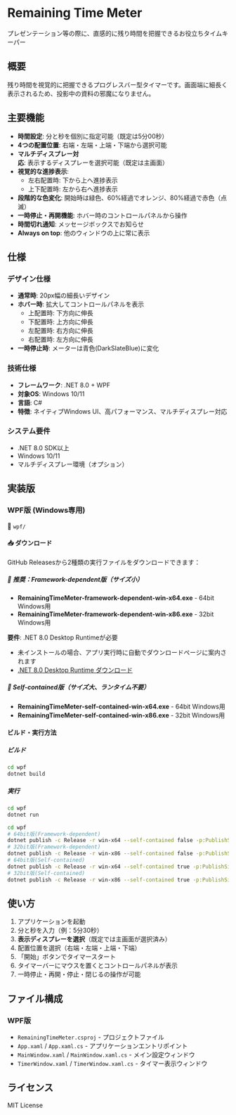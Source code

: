 # Remaining Time Meter

プレゼンテーション等の際に、直感的に残り時間を把握できるお役立ちタイムキーパー

## 概要

残り時間を視覚的に把握できるプログレスバー型タイマーです。画面端に細長く表示されるため、投影中の資料の邪魔になりません。

## 主要機能

- **時間設定**: 分と秒を個別に指定可能（既定は5分00秒）
- **4つの配置位置**: 右端・左端・上端・下端から選択可能
- **マルチディスプレー対応**: 表示するディスプレーを選択可能（既定は主画面）
- **視覚的な進捗表示**: 
  - 左右配置時: 下から上へ進捗表示
  - 上下配置時: 左から右へ進捗表示
- **段階的な色変化**: 開始時は緑色、60%経過でオレンジ、80%経過で赤色（点滅）
- **一時停止・再開機能**: ホバー時のコントロールパネルから操作
- **時間切れ通知**: メッセージボックスでお知らせ
- **Always on top**: 他のウィンドウの上に常に表示

## 仕様

### デザイン仕様
- **通常時**: 20px幅の細長いデザイン
- **ホバー時**: 拡大してコントロールパネルを表示
  - 上配置時: 下方向に伸長
  - 下配置時: 上方向に伸長
  - 左配置時: 右方向に伸長
  - 右配置時: 左方向に伸長
- **一時停止時**: メーターは青色(DarkSlateBlue)に変化

### 技術仕様
- **フレームワーク**: .NET 8.0 + WPF
- **対象OS**: Windows 10/11
- **言語**: C#
- **特徴**: ネイティブWindows UI、高パフォーマンス、マルチディスプレー対応

### システム要件
- .NET 8.0 SDK以上
- Windows 10/11
- マルチディスプレー環境（オプション）

## 実装版

### WPF版 (Windows専用)
📁 `wpf/`

#### 📥 ダウンロード
GitHub Releasesから2種類の実行ファイルをダウンロードできます：

##### 🎯 推奨：Framework-dependent版（サイズ小）
- **RemainingTimeMeter-framework-dependent-win-x64.exe** - 64bit Windows用
- **RemainingTimeMeter-framework-dependent-win-x86.exe** - 32bit Windows用

**要件**: .NET 8.0 Desktop Runtimeが必要
- 未インストールの場合、アプリ実行時に自動でダウンロードページに案内されます
- [.NET 8.0 Desktop Runtime ダウンロード](https://dotnet.microsoft.com/download/dotnet/8.0)

##### 🔧 Self-contained版（サイズ大、ランタイム不要）
- **RemainingTimeMeter-self-contained-win-x64.exe** - 64bit Windows用
- **RemainingTimeMeter-self-contained-win-x86.exe** - 32bit Windows用

#### ビルド・実行方法

##### ビルド
```bash
cd wpf
dotnet build
```

##### 実行
```bash
cd wpf
dotnet run
```

```bash
cd wpf
# 64bit版(Framework-dependent)
dotnet publish -c Release -r win-x64 --self-contained false -p:PublishSingleFile=true
# 32bit版(Framework-dependent)
dotnet publish -c Release -r win-x86 --self-contained false -p:PublishSingleFile=true
# 64bit版(Self-contained)
dotnet publish -c Release -r win-x64 --self-contained true -p:PublishSingleFile=true
# 32bit版(Self-contained)
dotnet publish -c Release -r win-x86 --self-contained true -p:PublishSingleFile=true
```

## 使い方

1. アプリケーションを起動
2. 分と秒を入力（例：5分30秒）
3. **表示ディスプレーを選択**（既定では主画面が選択済み）
4. 配置位置を選択（右端・左端・上端・下端）
5. 「開始」ボタンでタイマースタート
6. タイマーバーにマウスを置くとコントロールパネルが表示
7. 一時停止・再開・停止・閉じるの操作が可能

## ファイル構成

### WPF版
- `RemainingTimeMeter.csproj` - プロジェクトファイル
- `App.xaml` / `App.xaml.cs` - アプリケーションエントリポイント
- `MainWindow.xaml` / `MainWindow.xaml.cs` - メイン設定ウィンドウ
- `TimerWindow.xaml` / `TimerWindow.xaml.cs` - タイマー表示ウィンドウ

## ライセンス

MIT License 